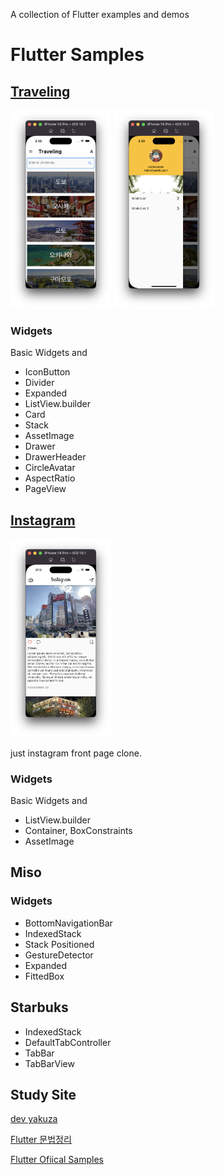 A collection of Flutter examples and demos

# Flutter Samples


## [Traveling](https://github.com/keemeesuu/flutter-samples/tree/main/samples/food_recipe)


<p float="left">
    <img src="https://github.com/keemeesuu/flutter-samples/blob/main/images/food_recipe_01.png"  width="32%" />
    <img src="https://github.com/keemeesuu/flutter-samples/blob/main/images/food_recipe_02.png"  width="32%" />
</p>

### Widgets

Basic Widgets and

- IconButton
- Divider
- Expanded
- ListView.builder
- Card
- Stack
- AssetImage
- Drawer
- DrawerHeader
- CircleAvatar
- AspectRatio
- PageView

## [Instagram](https://github.com/keemeesuu/flutter-samples/tree/main/samples/instagram)


<p float="left">
    <img src="https://github.com/keemeesuu/flutter-samples/blob/main/images/instagram.png"  width="32%" />
</p>

just instagram front page clone.


### Widgets

Basic Widgets and

- ListView.builder
- Container, BoxConstraints
- AssetImage


## Miso


### Widgets

- BottomNavigationBar
- IndexedStack
- Stack
    Positioned
- GestureDetector
- Expanded
- FittedBox


## Starbuks


- IndexedStack
- DefaultTabController
- TabBar
- TabBarView

## Study Site

[dev yakuza](https://dev-yakuza.posstree.com/ko/flutter/)

[Flutter 문법정리](https://velog.io/@dosilv/Flutter-Dart-%EB%AC%B8%EB%B2%95-%EC%A0%95%EB%A6%AC-type-operator-function-null-safety)

[Flutter Ofiical Samples](https://flutter.github.io/samples/#)

<!--
reference
https://github.com/diegoveloper/flutter-samples


https://github.com/annshsingh/FlutterWidgetGuide
나도 이렇게 플러터 위젯가이드를 만들자.


나중에 Flutter UI/UX Lab 만들기
위젯가이드 같은거
-->